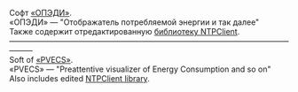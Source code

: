 Софт [«ОПЭДИ»](https://habr.com/ru/post/523988/).  
«ОПЭДИ» — "Отображатель потребляемой энергии и так далее"  
Также содержит отредактированную [библиотеку NTPClient](https://github.com/arduino-libraries/NTPClient).  
———————————————————————————————————————  
Soft of [«PVECS»](https://habr.com/ru/post/523988/).  
«PVECS» — "Preattentive visualizer of Energy Consumption and so on"  
Also includes edited [NTPClient library](https://github.com/arduino-libraries/NTPClient).  
